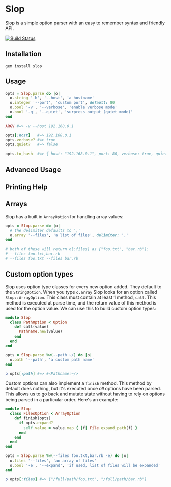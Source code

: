 Slop
====

Slop is a simple option parser with an easy to remember syntax and friendly API.

[![Build Status](https://travis-ci.org/leejarvis/slop.png?branch=master)](http://travis-ci.org/leejarvis/slop)

Installation
------------

    gem install slop

Usage
-----

```ruby
opts = Slop.parse do |o|
  o.string '-h', '--host', 'a hostname'
  o.integer '--port', 'custom port', default: 80
  o.bool '-v', '--verbose', 'enable verbose mode'
  o.bool '-q', '--quiet', 'surpress output (quiet mode)'
end

ARGV #=> -v --host 192.168.0.1

opts[:host]   #=> 192.168.0.1
opts.verbose? #=> true
opts.quiet?   #=> false

opts.to_hash  #=> { host: "192.168.0.1", port: 80, verbose: true, quiet: false }
```

Advanced Usage
--------------

Printing Help
-------------

Arrays
------

Slop has a built in `ArrayOption` for handling array values:

```ruby
opts = Slop.parse do |o|
  # the delimiter defaults to ','
  o.array '--files', 'a list of files', delimiter: ','
end

# both of these will return o[:files] as ["foo.txt", "bar.rb"]:
# --files foo.txt,bar.rb
# --files foo.txt --files bar.rb
```

Custom option types
-------------------

Slop uses option type classes for every new option added. They default to the
`StringOption`. When you type `o.array` Slop looks for an option called
`Slop::ArrayOption`. This class must contain at least 1 method, `call`. This
method is executed at parse time, and the return value of this method is
used for the option value. We can use this to build custom option types:

```ruby
module Slop
  class PathOption < Option
    def call(value)
      Pathname.new(value)
    end
  end
end

opts = Slop.parse %w(--path ~/) do |o|
  o.path '--path', 'a custom path name'
end

p opts[:path] #=> #<Pathname:~/>
```

Custom options can also implement a `finish` method. This method by default
does nothing, but it's executed once *all* options have been parsed. This
allows us to go back and mutate state without having to rely on options
being parsed in a particular order. Here's an example:

```ruby
module Slop
  class FilesOption < ArrayOption
    def finish(opts)
      if opts.expand?
        self.value = value.map { |f| File.expand_path(f) }
      end
    end
  end
end

opts = Slop.parse %w(--files foo.txt,bar.rb -e) do |o|
  o.files '--files', 'an array of files'
  o.bool '-e', '--expand', 'if used, list of files will be expanded'
end

p opts[:files] #=> ["/full/path/foo.txt", "/full/path/bar.rb"]
```
